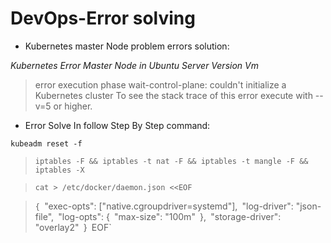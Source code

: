 # DevOps-Error solving
* Kubernetes master Node problem errors solution:

*Kubernetes Error Master Node in Ubuntu Server Version Vm*

> error execution phase wait-control-plane: couldn't initialize a Kubernetes 
> cluster To see the stack trace of this error execute with --v=5 or higher.

* Error Solve In follow Step By Step command:
 
 ``kubeadm reset -f``
 
 >``iptables -F && iptables -t nat -F && iptables -t mangle -F && iptables -X``
 
 >``cat > /etc/docker/daemon.json <<EOF``
 
 >`{
  `"exec-opts": ["native.cgroupdriver=systemd"],`
  `"log-driver": "json-file",`
  `"log-opts": {`
    `"max-size": "100m"`
  `},`
  `"storage-driver": "overlay2"`
`}`
`EOF`